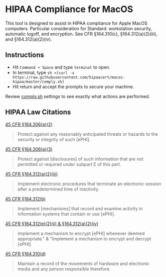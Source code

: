 # HIPAA Compliance for MacOS
This tool is designed to assist in HIPAA compliance for Apple MacOS computers. Particular consideration for Standard: workstation security, automatic logoff, and encryption. See CFR §164.310(c), §164.312(a)(2)(iii), and §164.312(a)(2)(iv).

## Instructions
* Hit `Command + Space` and type `terminal` to open.
* In terminal, type `sh <(curl -s https://raw.githubusercontent.com/hipaacert/macos-hipaa/master/comply.sh)`
* Hit return and accept the prompts to secure your machine.

Review [comply.sh](/comply.sh) settings to see exactly what actions are performed.

## HIPAA Law Citations
[45 CFR §164.306(a)(2)](https://www.govinfo.gov/content/pkg/CFR-2018-title45-vol1/xml/CFR-2018-title45-vol1-sec164-306.xml)
> Protect against any reasonably anticipated threats or hazards to the security or integrity of such [ePHI].

[45 CFR §164.306(a)(3)](https://www.govinfo.gov/content/pkg/CFR-2018-title45-vol1/xml/CFR-2018-title45-vol1-sec164-306.xml)
> Protect against [disclosures] of such information that are not permitted or required under subpart E of this part.

[45 CFR §164.312(a)(2)(iii)](https://www.govinfo.gov/content/pkg/CFR-2018-title45-vol1/xml/CFR-2018-title45-vol1-sec164-312.xml)
> Implement electronic procedures that terminate an electronic session after a predetermined time of inactivity.

[45 CFR §164.312(b)](https://www.govinfo.gov/content/pkg/CFR-2018-title45-vol1/xml/CFR-2018-title45-vol1-sec164-312.xml)
> Implement [mechanisms] that record and examine activity in information systems that contain or use [ePHI].

[45 CFR §164.312(e)(2)(ii) & §164.312(a)(2)(iv)](https://www.govinfo.gov/content/pkg/CFR-2018-title45-vol1/xml/CFR-2018-title45-vol1-sec164-312.xml)
> Implement a mechanism to encrypt [ePHI] whenever deemed appropriate." & "Implement a mechanism to encrypt and decrypt [ePHI].

[45 CFR §164.310(d)](https://www.govinfo.gov/content/pkg/CFR-2018-title45-vol1/xml/CFR-2018-title45-vol1-sec164-310.xml)
> Maintain a record of the movements of hardware and electronic media and any person responsible therefore.
